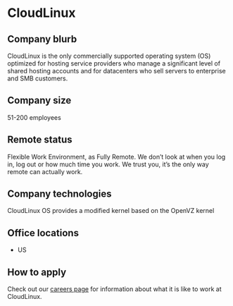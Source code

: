 # CloudLinux

## Company blurb
CloudLinux is the only commercially supported operating system (OS) optimized for hosting service providers who manage a significant level of shared hosting accounts and for datacenters who sell servers to enterprise and SMB customers. 

## Company size
51-200 employees

## Remote status
Flexible Work Environment, as Fully Remote.
We don’t look at when you log in, log out or how much time you work. We trust you, it’s the only way remote can actually work.

## Company technologies
CloudLinux OS provides a modified kernel based on the OpenVZ kernel

## Office locations
- US

## How to apply
Check out our [careers page](https://www.cloudlinux.com/about-us-company-jobs/) for information about what it is like to work at CloudLinux.
